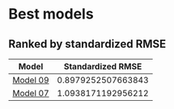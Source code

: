 # Best models
## Ranked by standardized RMSE

| Model                                   | Standardized RMSE  |
| --------------------------------------- | ------------------ |
| [Model 09](./models/model09/model09.md) | 0.8979252507663843 |
| [Model 07](./models/model07/model07.md) | 1.0938171192956212 |
